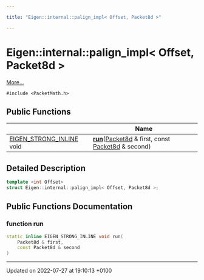 ```yaml
---

title: "Eigen::internal::palign_impl< Offset, Packet8d >"

---
```


# Eigen::internal::palign_impl< Offset, Packet8d >



 [More...](#detailed-description)


`#include <PacketMath.h>`

## Public Functions

|                | Name           |
| -------------- | -------------- |
| <a href="http://example.org/files/macros_8h/#define-eigen-strong-inline">EIGEN_STRONG_INLINE</a> void | **[run](http://example.org/classes/structeigen_1_1internal_1_1palign__impl_3_01offset_00_01packet8d_01_4/#function-run)**(<a href="http://example.org/namespaces/namespaceeigen_1_1internal/#typedef-packet8d">Packet8d</a> & first, const <a href="http://example.org/namespaces/namespaceeigen_1_1internal/#typedef-packet8d">Packet8d</a> & second) |

## Detailed Description

```cpp
template <int Offset>
struct Eigen::internal::palign_impl< Offset, Packet8d >;
```

## Public Functions Documentation

### function run

```cpp
static inline EIGEN_STRONG_INLINE void run(
    Packet8d & first,
    const Packet8d & second
)
```


-------------------------------

Updated on 2022-07-27 at 19:10:13 +0100